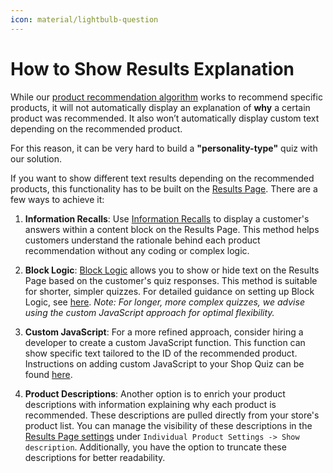 ```yaml
---
icon: material/lightbulb-question
---
```



# How to Show Results Explanation

While our [product recommendation algorithm](https://docs.revenuehunt.com/how-to-guides/recommend-products/) works to recommend specific products, it will not automatically display an explanation of **why** a certain product was recommended. It also won’t automatically display custom text depending on the recommended product.

For this reason, it can be very hard to build a **"personality-type"** quiz with our solution.

If you want to show different text results depending on the recommended products, this functionality has to be built on the [Results Page](https://docs.revenuehunt.com/reference/quiz-builder/#results-page). There are a few ways to achieve it:

1. **Information Recalls**: Use [Information Recalls](https://docs.revenuehunt.com/how-to-guides/use-information-recalls/) to display a customer's answers within a content block on the Results Page. This method helps customers understand the rationale behind each product recommendation without any coding or complex logic.

2. **Block Logic**: [Block Logic](https://docs.revenuehunt.com/reference/quiz-builder/#block-logic) allows you to show or hide text on the Results Page based on the customer's quiz responses. This method is suitable for shorter, simpler quizzes. For detailed guidance on setting up Block Logic, see [here](https://docs.revenuehunt.com/how-to-guides/use-block-logic/). *Note: For longer, more complex quizzes, we advise using the custom JavaScript approach for optimal flexibility.*

3. **Custom JavaScript**: For a more refined approach, consider hiring a developer to create a custom JavaScript function. This function can show specific text tailored to the ID of the recommended product. Instructions on adding custom JavaScript to your Shop Quiz can be found [here](https://docs.revenuehunt.com/how-to-guides/add-javascript/).

4. **Product Descriptions**: Another option is to enrich your product descriptions with information explaining why each product is recommended. These descriptions are pulled directly from your store's product list. You can manage the visibility of these descriptions in the [Results Page settings](https://docs.revenuehunt.com/reference/quiz-builder/#results-page-settings) under `Individual Product Settings -> Show description`. Additionally, you have the option to truncate these descriptions for better readability.
